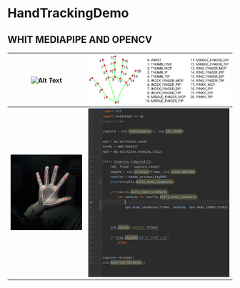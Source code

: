 # HandTrackingDemo
## WHIT MEDIAPIPE AND OPENCV
| ![Alt Text](https://github.com/facumruiz/HandTrackingDemo/blob/main/docs/hand_tracking_3d_android_gpu.gif)   | ![Image Text](https://github.com/facumruiz/HandTrackingDemo/blob/main/docs/hand_landmarks.png) |
| :---: | :---: |
| ![Image Text](https://github.com/facumruiz/HandTrackingDemo/blob/main/docs/landmarksconnectcamera.PNG)  | ![Image Text](https://github.com/facumruiz/HandTrackingDemo/blob/main/docs/landmarkscamera.PNG) |
